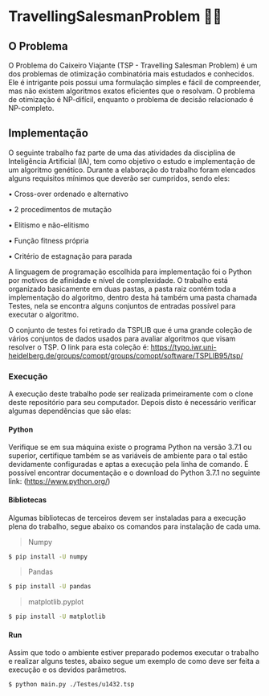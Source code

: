 # TravellingSalesmanProblem :walking::thought_balloon:

## O Problema
O Problema do Caixeiro Viajante (TSP - Travelling Salesman Problem) é um dos problemas de otimização combinatória mais estudados e conhecidos. Ele é intrigante pois possui uma formulação simples e fácil de compreender, mas não existem algoritmos exatos eficientes que o resolvam. O problema de otimização é NP-difícil, enquanto o problema de decisão relacionado é NP-completo.

## Implementação
O seguinte trabalho faz parte de uma das atividades da disciplina de Inteligência Artificial (IA), tem como objetivo o estudo e implementação de um algoritmo genético. Durante a elaboração do trabalho foram elencados alguns requisitos mínimos que deverão ser cumpridos, sendo eles:

• Cross-over ordenado e alternativo

• 2 procedimentos de mutação

• Elitismo e não-elitismo

• Função fitness própria

• Critério de estagnação para parada

A linguagem de programação escolhida para implementação foi o Python por motivos de afinidade e nível de complexidade. O trabalho está organizado basicamente em duas pastas, a pasta raiz contém toda a implementação do algoritmo, dentro desta há também uma pasta chamada Testes, nela se encontra alguns conjuntos de entradas possível para executar o algoritmo.

O conjunto de testes foi retirado da TSPLIB que é uma grande coleção de vários conjuntos de dados usados para avaliar algoritmos que visam resolver o TSP. O link para esta coleção é: https://typo.iwr.uni-heidelberg.de/groups/comopt/groups/comopt/software/TSPLIB95/tsp/

### Execução
A execução deste trabalho pode ser realizada primeiramente com o clone deste repositório para seu computador. Depois disto é necessário verificar algumas dependências que são elas:

#### Python 
Verifique se em sua máquina existe o programa Python na versão 3.7.1 ou superior, certifique também se as variáveis de ambiente para o tal estão devidamente configuradas e aptas a execução pela linha de comando.
É possível encontrar documentação e o download do Python 3.7.1 no seguinte link: (https://www.python.org/)

#### Bibliotecas
Algumas bibliotecas de terceiros devem ser instaladas para a execução plena do trabalho, segue abaixo os comandos para instalação de cada uma.
> Numpy 
```sh
$ pip install -U numpy
```
> Pandas
```sh
$ pip install -U pandas
```
> matplotlib.pyplot
```sh
$ pip install -U matplotlib
```

#### Run
Assim que todo o ambiente estiver preparado podemos executar o trabalho e realizar alguns testes, abaixo segue um exemplo de como deve ser feita a execução e os devidos parâmetros.
```sh
$ python main.py ./Testes/u1432.tsp
```



